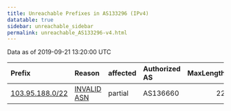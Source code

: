 ```yaml
---
title: Unreachable Prefixes in AS133296 (IPv4)
datatable: true
sidebar: unreachable_sidebar
permalink: unreachable_AS133296-v4.html
---
```


Data as of 2019-09-21 13:20:00 UTC


<div class="datatable-begin"></div>

| Prefix                                                   | Reason                                                                                                  | affected   | Authorized AS   |   MaxLength | Anchor                                       |   unreachable /24s |
|:---------------------------------------------------------|:--------------------------------------------------------------------------------------------------------|:-----------|:----------------|------------:|:---------------------------------------------|-------------------:|
| [103.95.188.0/22](https://stat.ripe.net/103.95.188.0/22) | [INVALID ASN](https://rpki-validator.ripe.net/announcement-preview?asn=AS133296&prefix=103.95.188.0/22) | partial    | AS136660        |          22 | [APNIC](unreachable_APNIC_RPKI_Root-v4.html) |                  4 |

<div class="datatable-end"></div>